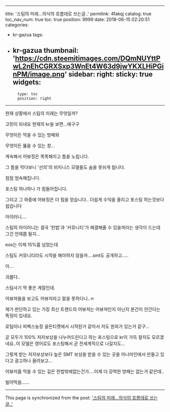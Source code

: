 
---
title: '스팀의 미래...의식의 흐름데로 쓰는글..'
permlink: 4fakqj
catalog: true
toc_nav_num: true
toc: true
position: 9999
date: 2018-06-15 02:20:51
categories:
- kr-gazua
tags:
- kr-gazua
thumbnail: 'https://cdn.steemitimages.com/DQmNUYttPwL2nEhCGRXSxp3WnEt4W63d9jwYKXLHiPGinPM/image.png'
sidebar:
    right:
        sticky: true
widgets:
    -
        type: toc
        position: right
---


현재 상황에서 스팀의 미래는 무엇일까?

고민이 되네요 현재의 kr을 보면...에구구

무엇이든 막을 수 있는 방패와

무엇이든 뚫을 수 있는 창...

계속해서 어뷰징은 똑똑해지고 틈을 노립니다.

그 틈을 막다보니 '선의'의 비지니스 모델들도 숨을 못쉬게 됩니다.

점점 엄숙해집니다.

포스팅 하나하나 가 힘들어집니다.

그리고 그 와중에 어뷰징은 더 힘을 얻습니다.. 더쉽게 수익을 올리고 포스팅 하는것보다 쉽습니다 

아이러니....

스팀의 아이러니는 결국 '헌법'과 '커뮤니티'가 해결해줄 수 있을꺼라는 생각이 드는데 그건 언제쯤 될지...

eos는 이제 15%를 넘었는데

스팀도 커뮤니티라도 시작을 해야하지 않을까....smt도 공개하고.....

아...

괴롭다..

스팀사기 딱 좋은 계절인데.

어뷰져들을 보고도 어뷰저라고 말을 못하다니..ㅠ


제가 판단하고 있는 가장 최신 트렌드의 어뷰져는 어뷰져인지 아닌지 분간이 안간다는 특징이 있네요.

로팀이나 피벡스농장 골든티켓에서 시작된거 같아서 저도 원죄가 있는거 같구...

곧 모두가  100% 저자보상을 나누어드린다고 하는 포스팅으로 kr이  가득 찰지도 모르겠네요..이 모델은 영어로도 포스팅해서 곧 전세계적으로 나갈지도...

그렇게 받는 저자보상보다 높은 SMT 보상을 받을 수 있는 곳을 마나마인에서 만들고 있다고 광고하나 올려보고...


어뷰저를 막을 수 있는 길은 헌법밖에없는건가....이제 더 강력한 방패는 없는거 같은데..

빌어먹을......

- - -

This page is synchronized from the post: ['스팀의 미래...의식의 흐름데로 쓰는글..'](https://steemit.com/@virus707/4fakqj)
